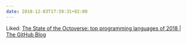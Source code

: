 ```yaml
---
date: 2018-12-03T17:59:31+02:00
---
```


Liked: [The State of the Octoverse: top programming languages of 2018 | The GitHub Blog](https://blog.github.com/2018-11-15-state-of-the-octoverse-top-programming-languages/)
